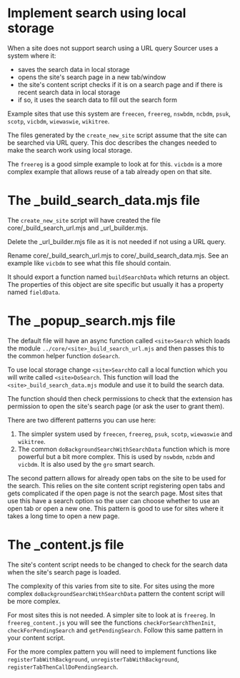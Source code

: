# Implement search using local storage

When a site does not support search using a URL query Sourcer uses a system where it:
- saves the search data in local storage
- opens the site's search page in a new tab/window
- the site's content script checks if it is on a search page and if there is recent search data in local storage
- if so, it uses the search data to fill out the search form

Example sites that use this system are `freecen`, `freereg`, `nswbdm`, `ncbdm`, `psuk`, `scotp`, `vicbdm`, `wiewaswie`, `wikitree`.

The files generated by the `create_new_site` script assume that the site can be searched via URL query. This doc describes the changes needed to make the search work using local storage.

The `freereg` is a good simple example to look at for this. `vicbdm` is a more complex example that allows reuse of a tab already open on that site.

# The <site>_build_search_data.mjs file

The `create_new_site` script will have created the file core/<site>_build_search_url.mjs and <site>_url_builder.mjs.

Delete the <site>_url_builder.mjs file as it is not needed if not using a URL query.

Rename core/<site>_build_search_url.mjs to core/<site>_build_search_data.mjs. See an example like `vicbdm` to see what this file should contain.

It should export a function named `buildSearchData` which returns an object. The properties of this object are site specific but usually it has a property named `fieldData`.

# The <site>_popup_search.mjs file

The default file will have an async function called `<site>Search` which loads the module `../core/<site>_build_search_url.mjs` and then passes this to the common helper function `doSearch`.

To use local storage change `<site>Search`to call a local function which you will write called `<site>DoSearch`. This function will load the `<site>_build_search_data.mjs` module and use it to build the search data.

The function should then check permissions to check that the extension has permission to open the site's search page (or ask the user to grant them).

There are two different patterns you can use here:
1. The simpler system used by `freecen`, `freereg`, `psuk`, `scotp`, `wiewaswie` and `wikitree`.
2. The common `doBackgroundSearchWithSearchData` function which is more powerful but a bit more complex. This is used by `nswbdm`, `nzbdm` and `vicbdm`. It is also used by the `gro` smart search.

The second pattern allows for already open tabs on the site to be used for the search. This relies on the site content script registering open tabs and gets complicated if the open page is not the search page. Most sites that use this have a search option so the user can choose whether to use an open tab or open a new one. This pattern is good to use for sites where it takes a long time to open a new page.

# The <site>_content.js file

The site's content script needs to be changed to check for the search data when the site's search page is loaded.

The complexity of this varies from site to site. For sites using the more complex `doBackgroundSearchWithSearchData` pattern the content script will be more complex.

For most sites this is not needed. A simpler site to look at is `freereg`. In `freereg_content.js` you will see the functions `checkForSearchThenInit`, `checkForPendingSearch` and `getPendingSearch`. Follow this same pattern in your content script.

For the more complex pattern you will need to implement functions like `registerTabWithBackground`, `unregisterTabWithBackground`, `registerTabThenCallDoPendingSearch`.


